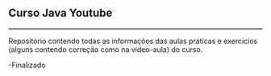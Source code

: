## Curso Java Youtube 

<hr style="height: 3px; background-color: gray; border: none;">

Repositório contendo todas as informações das aulas práticas e exercícios (alguns contendo correção como na vídeo-aula) do curso. 

-Finalizado
